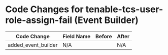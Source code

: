 # Code Changes for tenable-tcs-user-role-assign-fail (Event Builder)

| Code Change | Field Name | Before | After |
|-------------|------------|--------|-------|
| added_event_builder | N/A |  | N/A |